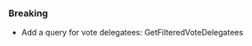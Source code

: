 <!--
A new scriv changelog fragment.

Uncomment the section that is right (remove the HTML comment wrapper).
-->

<!--
### Patch

- A bullet item for the Patch category.

-->

<!--
### Non-Breaking

- A bullet item for the Non-Breaking category.

-->

### Breaking

- Add a query for vote delegatees: GetFilteredVoteDelegatees
